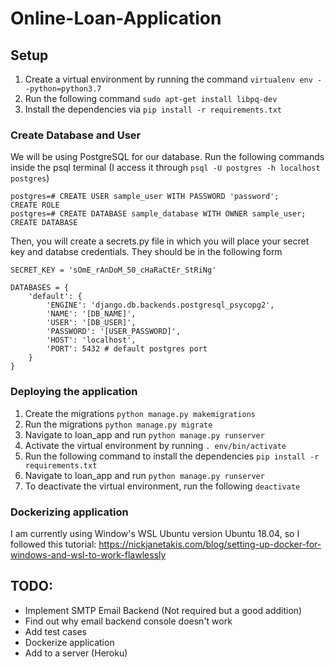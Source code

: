 # Online-Loan-Application

## Setup

1. Create a virtual environment by running the command `virtualenv env --python=python3.7`
2. Run the following command `sudo apt-get install libpq-dev`
3. Install the dependencies via `pip install -r requirements.txt`

### Create Database and User 

We will be using PostgreSQL for our database. Run the following commands inside the psql terminal (I access it through `psql -U postgres -h localhost postgres`)

	postgres=# CREATE USER sample_user WITH PASSWORD 'password';
	CREATE ROLE
	postgres=# CREATE DATABASE sample_database WITH OWNER sample_user;
	CREATE DATABASE

Then, you will create a secrets.py file in which you will place your secret key and databse credentials. 
They should be in the following form 

	SECRET_KEY = 'sOmE_rAnDoM_50_cHaRaCtEr_StRiNg'

	DATABASES = {
	    'default': {
	        'ENGINE': 'django.db.backends.postgresql_psycopg2',
	        'NAME': '[DB_NAME]',
	        'USER': '[DB_USER]',
	        'PASSWORD': '[USER_PASSWORD]',
	        'HOST': 'localhost',
	        'PORT': 5432 # default postgres port
	    }
	}

### Deploying the application

1. Create the migrations `python manage.py makemigrations`
2. Run the migrations `python manage.py migrate`
3. Navigate to loan_app and run `python manage.py runserver`
2. Activate the virtual environment by running `. env/bin/activate`
3. Run the following command to install the dependencies `pip install -r requirements.txt`
4. Navigate to loan_app and run `python manage.py runserver`
5. To deactivate the virtual environment, run the following `deactivate`

### Dockerizing application

I am currently using Window's WSL Ubuntu version Ubuntu 18.04, so I followed this tutorial: 
https://nickjanetakis.com/blog/setting-up-docker-for-windows-and-wsl-to-work-flawlessly

## TODO:

  * Implement SMTP Email Backend (Not required but a good addition)
  * Find out why email backend console doesn't work
  * Add test cases
  * Dockerize application
  * Add to a server (Heroku)